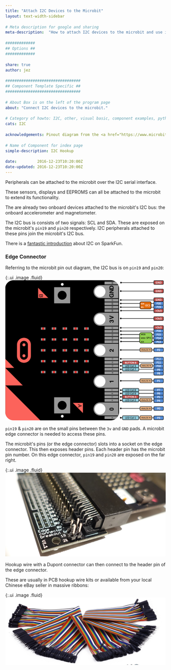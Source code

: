 ```yaml
---
title: "Attach I2C Devices to the Microbit"
layout: text-width-sidebar

# Meta description for google and sharing
meta-description:  "How to attach I2C devices to the microbit and use in PXT & Python"

#############
## Options ##
#############

share: true
author: jez

#################################
## Component Template Specific ##
#################################

# About Box is on the left of the program page
about: "Connect I2C devices to the microbit."

# Category of howto: I2C, other, visual basic, component examples, python, data logging
cats: I2C

acknowledgements: Pinout diagram from the <a href="https://www.microbit.co.uk/device/pins">microbit website.</a>

# Name of Component for index page
simple-description: I2C Hookup

date:         2016-12-23T10:20:00Z
date-updated: 2016-12-23T10:20:00Z
---
```

Peripherals can be attached to the microbit over the I2C serial interface.

These sensors, displays and EEPROMS can all be attached to the microbit to extend its functionality.

The are already two onboard devices attached to the microbit's I2C bus: the onboard accelerometer and magnetometer.

The I2C bus is consists of two signals: SCL and SDA. These are exposed on the microbit's `pin19` and `pin20` respectively. I2C peripherals attached to these pins join the microbit's I2C bus.

There is a [fantastic introduction](https://learn.sparkfun.com/tutorials/i2c) about I2C on SparkFun.

### Edge Connector

Referring to the microbit pin out diagram, the I2C bus is on `pin19` and `pin20`:

{:.ui .image .fluid}
![microbit pin out](images/attach-microbit-to-I2C-devices-pin-out.jpg)

`pin19` & `pin20` are on the small pins between the `3v` and `GND` pads. A microbit edge connector is needed to access these pins.

The microbit's pins (or the edge connector) slots into a socket on the edge connector. This then exposes header pins. Each header pin has the microbit pin number. On this edge connector, `pin19` and `pin20` are exposed on the far right.

{:.ui .image .fluid}
![edge connector](images/attach-microbit-to-I2C-devices-connector.jpg)


Hookup wire with a Dupont connector can then connect to the header pin of the edge connector.

These are usually in PCB hookup wire kits or available from your local Chinese eBay seller in massive ribbons:

{:.ui .image .fluid}
![edge connector](images/attach-microbit-to-I2C-devices-ribbon.jpg)
